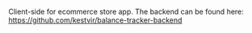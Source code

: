 Client-side for ecommerce store app. The backend can be found here: https://github.com/kestvir/balance-tracker-backend
